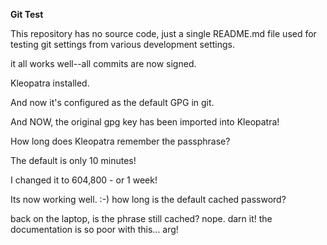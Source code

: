 **Git Test**

This repository has no source code, just a single README.md file used for testing git settings from various development settings.

it all works well--all commits are now signed.

Kleopatra installed.

And now it's configured as the default GPG in git.

And NOW, the original gpg key has been imported into Kleopatra!

How long does Kleopatra remember the passphrase?

The default is only 10 minutes!

I changed it to 604,800 - or 1 week!

Its now working well.   :-)
how long is the default cached password?

back on the laptop, is the phrase still cached?
nope. darn it! the documentation is so poor with this...  arg!